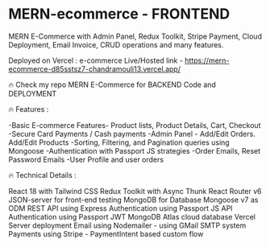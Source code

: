 # MERN-ecommerce - FRONTEND 
MERN E-Commerce with Admin Panel, Redux Toolkit, Stripe Payment, Cloud Deployment, Email Invoice, CRUD operations and many features.

Deployed on Vercel :
e-commerce Live/Hosted link - https://mern-ecommerce-d85sstsz7-chandramouli13.vercel.app/

🔥 Check my repo MERN E-Commerce for BACKEND Code and DEPLOYMENT

🔥 Features :

-Basic E-commerce Features- Product lists, Product Details, Cart, Checkout
-Secure Card Payments / Cash payments
-Admin Panel - Add/Edit Orders. Add/Edit Products
-Sorting, Filtering, and Pagination queries using Mongoose
-Authentication with Passport JS strategies
-Order Emails, Reset Password Emails
-User Profile and user orders

🔥 Technical Details :

React 18 with Tailwind CSS
Redux Toolkit with Async Thunk
React Router v6
JSON-server for front-end testing
MongoDB for Database
Mongoose v7 as ODM
REST API using Express
Authentication using Passport JS
API Authentication using Passport JWT
MongoDB Atlas cloud database
Vercel Server deployment
Email using Nodemailer - using GMail SMTP system
Payments using Stripe - PaymentIntent based custom flow
